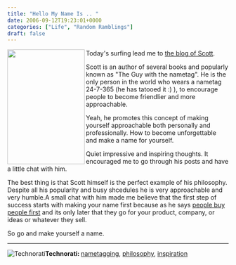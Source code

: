 ```yaml
---
title: "Hello My Name Is .. "
date: 2006-09-12T19:23:01+0000
categories: ["Life", "Random Ramblings"]
draft: false
---
```


<a href="http://www.hellomynameisscott.com/"><img src="http://www.innovationtools.com/images/scottginsberg-250px.jpg" align="left" height="261" width="176" /></a>

Today's surfing lead me to <a href="http://hellomynameisscott.blogspot.com/">the blog of Scott</a>.

Scott is an author of several books and popularly known as "The Guy with the nametag". He is the only person in the world who wears a nametag 24-7-365 (he has tatooed it :) ), to encourage people to become friendlier and more approachable.

Yeah, he promotes this concept of making yourself approachable both personally and professionally. How to  become unforgettable and make a name for yourself.

Quiet impressive and inspiring thoughts. It encouraged me to go through his posts and have a little chat with him.

The best thing is that Scott himself is the perfect example of his philosophy. Despite all his popularity and busy shcedules he is very approachable and very humble.A small chat with him made me believe that the  first step of success starts with making your name first because as he says <a href="http://hellomynameisscott.blogspot.com/2006/09/people-buy-people-first_09.html">people buy people first</a> and its only later that they go for your product, company, or ideas or whatever they sell.

So go and make yourself a name.

<hr /><img src="http://rakeshkumar.wordpress.com/wp-content/uploads/2006/08/technorati.gif" alt="Technorati" /><strong>Technorati: </strong><a href="http://www.technorati.com/tag/nametagging" rel="tag">nametagging</a>, <a href="http://www.technorati.com/tag/philosophy" rel="tag">philosophy</a>, <a href="http://www.technorati.com/tag/inspiration" rel="tag">inspiration</a>